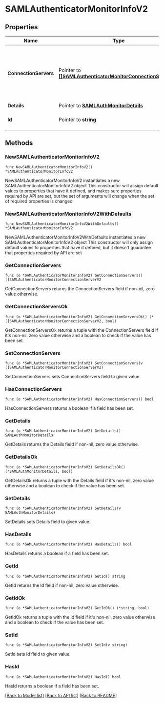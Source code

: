 # SAMLAuthenticatorMonitorInfoV2

## Properties

Name | Type | Description | Notes
------------ | ------------- | ------------- | -------------
**ConnectionServers** | Pointer to [**[]SAMLAuthenticatorMonitorConnectionServerV2**](SAMLAuthenticatorMonitorConnectionServerV2.md) | Information about the SAML authenticator connections from each of the connection servers. | [optional] 
**Details** | Pointer to [**SAMLAuthMonitorDetails**](SAMLAuthMonitorDetails.md) |  | [optional] 
**Id** | Pointer to **string** | Unique ID of the SAML Authenticator. | [optional] 

## Methods

### NewSAMLAuthenticatorMonitorInfoV2

`func NewSAMLAuthenticatorMonitorInfoV2() *SAMLAuthenticatorMonitorInfoV2`

NewSAMLAuthenticatorMonitorInfoV2 instantiates a new SAMLAuthenticatorMonitorInfoV2 object
This constructor will assign default values to properties that have it defined,
and makes sure properties required by API are set, but the set of arguments
will change when the set of required properties is changed

### NewSAMLAuthenticatorMonitorInfoV2WithDefaults

`func NewSAMLAuthenticatorMonitorInfoV2WithDefaults() *SAMLAuthenticatorMonitorInfoV2`

NewSAMLAuthenticatorMonitorInfoV2WithDefaults instantiates a new SAMLAuthenticatorMonitorInfoV2 object
This constructor will only assign default values to properties that have it defined,
but it doesn't guarantee that properties required by API are set

### GetConnectionServers

`func (o *SAMLAuthenticatorMonitorInfoV2) GetConnectionServers() []SAMLAuthenticatorMonitorConnectionServerV2`

GetConnectionServers returns the ConnectionServers field if non-nil, zero value otherwise.

### GetConnectionServersOk

`func (o *SAMLAuthenticatorMonitorInfoV2) GetConnectionServersOk() (*[]SAMLAuthenticatorMonitorConnectionServerV2, bool)`

GetConnectionServersOk returns a tuple with the ConnectionServers field if it's non-nil, zero value otherwise
and a boolean to check if the value has been set.

### SetConnectionServers

`func (o *SAMLAuthenticatorMonitorInfoV2) SetConnectionServers(v []SAMLAuthenticatorMonitorConnectionServerV2)`

SetConnectionServers sets ConnectionServers field to given value.

### HasConnectionServers

`func (o *SAMLAuthenticatorMonitorInfoV2) HasConnectionServers() bool`

HasConnectionServers returns a boolean if a field has been set.

### GetDetails

`func (o *SAMLAuthenticatorMonitorInfoV2) GetDetails() SAMLAuthMonitorDetails`

GetDetails returns the Details field if non-nil, zero value otherwise.

### GetDetailsOk

`func (o *SAMLAuthenticatorMonitorInfoV2) GetDetailsOk() (*SAMLAuthMonitorDetails, bool)`

GetDetailsOk returns a tuple with the Details field if it's non-nil, zero value otherwise
and a boolean to check if the value has been set.

### SetDetails

`func (o *SAMLAuthenticatorMonitorInfoV2) SetDetails(v SAMLAuthMonitorDetails)`

SetDetails sets Details field to given value.

### HasDetails

`func (o *SAMLAuthenticatorMonitorInfoV2) HasDetails() bool`

HasDetails returns a boolean if a field has been set.

### GetId

`func (o *SAMLAuthenticatorMonitorInfoV2) GetId() string`

GetId returns the Id field if non-nil, zero value otherwise.

### GetIdOk

`func (o *SAMLAuthenticatorMonitorInfoV2) GetIdOk() (*string, bool)`

GetIdOk returns a tuple with the Id field if it's non-nil, zero value otherwise
and a boolean to check if the value has been set.

### SetId

`func (o *SAMLAuthenticatorMonitorInfoV2) SetId(v string)`

SetId sets Id field to given value.

### HasId

`func (o *SAMLAuthenticatorMonitorInfoV2) HasId() bool`

HasId returns a boolean if a field has been set.


[[Back to Model list]](../README.md#documentation-for-models) [[Back to API list]](../README.md#documentation-for-api-endpoints) [[Back to README]](../README.md)



